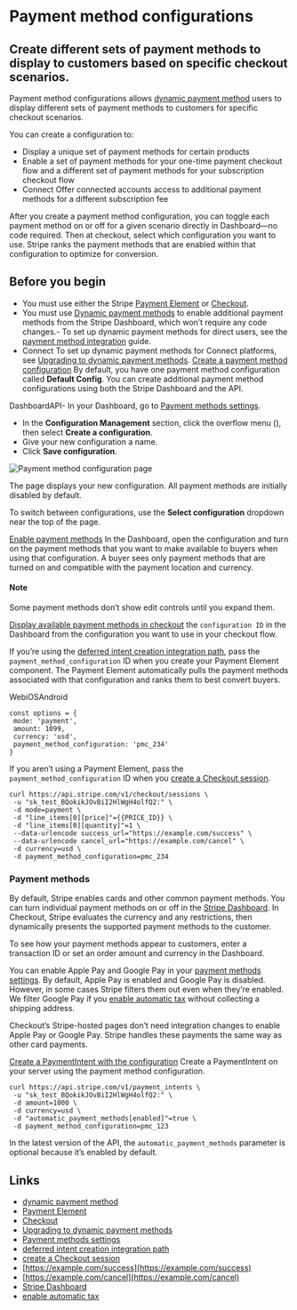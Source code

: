 # Payment method configurations

## Create different sets of payment methods to display to customers based on specific checkout scenarios.

Payment method configurations allows [dynamic payment
method](https://docs.stripe.com/payments/payment-methods/dynamic-payment-methods)
users to display different sets of payment methods to customers for specific
checkout scenarios.

You can create a configuration to:

- Display a unique set of payment methods for certain products
- Enable a set of payment methods for your one-time payment checkout flow and a
different set of payment methods for your subscription checkout flow
- Connect Offer connected accounts access to additional payment methods for a
different subscription fee

After you create a payment method configuration, you can toggle each payment
method on or off for a given scenario directly in Dashboard—no code required.
Then at checkout, select which configuration you want to use. Stripe ranks the
payment methods that are enabled within that configuration to optimize for
conversion.

## Before you begin

- You must use either the Stripe [Payment
Element](https://docs.stripe.com/payments/payment-element) or
[Checkout](https://docs.stripe.com/payments/checkout).
- You must use [Dynamic payment
methods](https://docs.stripe.com/payments/payment-methods/dynamic-payment-methods)
to enable additional payment methods from the Stripe Dashboard, which won’t
require any code changes.- To set up dynamic payment methods for direct users,
see the [payment method
integration](https://docs.stripe.com/payments/payment-methods/dynamic-payment-methods)
guide.
- Connect To set up dynamic payment methods for Connect platforms, see
[Upgrading to dynamic payment
methods](https://docs.stripe.com/connect/dynamic-payment-methods).
[Create a payment method
configuration](https://docs.stripe.com/payments/payment-method-configurations#create-payment-method-configuration)
By default, you have one payment method configuration called **Default Config**.
You can create additional payment method configurations using both the Stripe
Dashboard and the API.

DashboardAPI- In your Dashboard, go to [Payment methods
settings](https://dashboard.stripe.com/test/settings/payment_methods).
- In the **Configuration Management** section, click the overflow menu (), then
select **Create a configuration**.
- Give your new configuration a name.
- Click **Save configuration**.

![Payment method configuration
page](https://b.stripecdn.com/docs-statics-srv/assets/payment-method-configurations.a766550ad4dd95854a7a9b9f178e1d45.png)

The page displays your new configuration. All payment methods are initially
disabled by default.

To switch between configurations, use the **Select configuration** dropdown near
the top of the page.

[Enable payment
methods](https://docs.stripe.com/payments/payment-method-configurations#enable-payment-methods)
In the Dashboard, open the configuration and turn on the payment methods that
you want to make available to buyers when using that configuration. A buyer sees
only payment methods that are turned on and compatible with the payment location
and currency.

#### Note

Some payment methods don’t show edit controls until you expand them.

[Display available payment methods in
checkout](https://docs.stripe.com/payments/payment-method-configurations#section-4)
 the `configuration ID` in the Dashboard from the configuration you want to
use in your checkout flow.

If you’re using the [deferred intent creation integration
path](https://docs.stripe.com/payments/accept-a-payment-deferred), pass the
`payment_method_configuration` ID when you create your Payment Element
component. The Payment Element automatically pulls the payment methods
associated with that configuration and ranks them to best convert buyers.

WebiOSAndroid
```
const options = {
 mode: 'payment',
 amount: 1099,
 currency: 'usd',
 payment_method_configuration: 'pmc_234'
}
```

If you aren’t using a Payment Element, pass the `payment_method_configuration`
ID when you [create a Checkout
session](https://docs.stripe.com/api/checkout/sessions/create).

```
curl https://api.stripe.com/v1/checkout/sessions \
 -u "sk_test_BQokikJOvBiI2HlWgH4olfQ2:" \
 -d mode=payment \
 -d "line_items[0][price]"={{PRICE_ID}} \
 -d "line_items[0][quantity]"=1 \
 --data-urlencode success_url="https://example.com/success" \
 --data-urlencode cancel_url="https://example.com/cancel" \
 -d currency=usd \
 -d payment_method_configuration=pmc_234
```

### Payment methods

By default, Stripe enables cards and other common payment methods. You can turn
individual payment methods on or off in the [Stripe
Dashboard](https://dashboard.stripe.com/settings/payment_methods). In Checkout,
Stripe evaluates the currency and any restrictions, then dynamically presents
the supported payment methods to the customer.

To see how your payment methods appear to customers, enter a transaction ID or
set an order amount and currency in the Dashboard.

You can enable Apple Pay and Google Pay in your [payment methods
settings](https://dashboard.stripe.com/settings/payment_methods). By default,
Apple Pay is enabled and Google Pay is disabled. However, in some cases Stripe
filters them out even when they’re enabled. We filter Google Pay if you [enable
automatic tax](https://docs.stripe.com/tax/checkout) without collecting a
shipping address.

Checkout’s Stripe-hosted pages don’t need integration changes to enable Apple
Pay or Google Pay. Stripe handles these payments the same way as other card
payments.

[Create a PaymentIntent with the
configuration](https://docs.stripe.com/payments/payment-method-configurations#create-payment-intent)
Create a PaymentIntent on your server using the payment method configuration.

```
curl https://api.stripe.com/v1/payment_intents \
 -u "sk_test_BQokikJOvBiI2HlWgH4olfQ2:" \
 -d amount=1000 \
 -d currency=usd \
 -d "automatic_payment_methods[enabled]"=true \
 -d payment_method_configuration=pmc_123
```

In the latest version of the API, the `automatic_payment_methods` parameter is
optional because it’s enabled by default.

## Links

- [dynamic payment
method](https://docs.stripe.com/payments/payment-methods/dynamic-payment-methods)
- [Payment Element](https://docs.stripe.com/payments/payment-element)
- [Checkout](https://docs.stripe.com/payments/checkout)
- [Upgrading to dynamic payment
methods](https://docs.stripe.com/connect/dynamic-payment-methods)
- [Payment methods
settings](https://dashboard.stripe.com/test/settings/payment_methods)
- [deferred intent creation integration
path](https://docs.stripe.com/payments/accept-a-payment-deferred)
- [create a Checkout
session](https://docs.stripe.com/api/checkout/sessions/create)
- [https://example.com/success](https://example.com/success)
- [https://example.com/cancel](https://example.com/cancel)
- [Stripe Dashboard](https://dashboard.stripe.com/settings/payment_methods)
- [enable automatic tax](https://docs.stripe.com/tax/checkout)